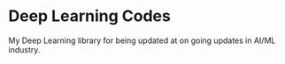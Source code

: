 # Deep Learning Codes
 My Deep Learning library for being updated at on going updates in AI/ML industry.
 
